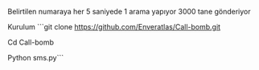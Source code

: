 Belirtilen numaraya her 5 saniyede 1 arama yapıyor 3000 tane gönderiyor 

Kurulum ```git clone https://github.com/Enveratlas/Call-bomb.git

Cd Call-bomb

Python sms.py```
